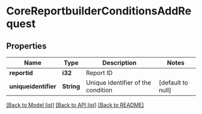 # CoreReportbuilderConditionsAddRequest

## Properties

Name | Type | Description | Notes
------------ | ------------- | ------------- | -------------
**reportid** | **i32** | Report ID | 
**uniqueidentifier** | **String** | Unique identifier of the condition | [default to null]

[[Back to Model list]](../README.md#documentation-for-models) [[Back to API list]](../README.md#documentation-for-api-endpoints) [[Back to README]](../README.md)



